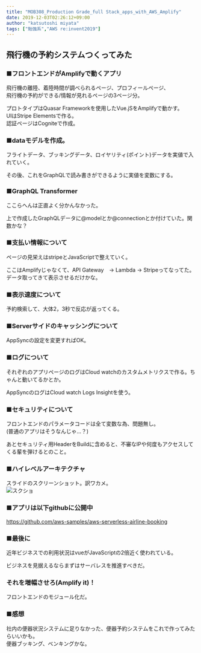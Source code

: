 ```yaml
---
title: "MOB308_Production Grade_full Stack_apps_with_AWS_Amplify"
date: 2019-12-03T02:26:12+09:00
author: "katsutoshi miyata"
tags: ["勉強系","AWS re:invent2019"]
---
```


## 飛行機の予約システムつくってみた

### ■フロントエンドがAmplifyで動くアプリ

飛行機の離陸、着陸時間が調べられるページ、プロフィールページ、  
飛行機の予約ができる/情報が見れるページの3ページ分。

プロトタイプはQuasar Frameworkを使用したVue.jSをAmplifyで動かす。  
UIはStripe Elementsで作る。  
認証ページはCogniteで作成。

### ■dataモデルを作成。
フライトデータ、ブッキングデータ、ロイヤリティ(ポイント)データを実値で入れていく。

その後、これをGraphQLで読み書きができるように実値を変数にする。

### ■GraphQL Transformer
ここらへんは正直よく分かんなかった。

上で作成したGraphQLデータに@modelとか@connectionとか付けていた。関数かな？

### ■支払い情報について
ページの見栄えはstripeとJavaScriptで整えていく。

ここはAmplifyじゃなくて、API Gateway　→ Lambda → Stripeってなってた。データ取ってきて表示させるだけかな。

### ■表示速度について
予約検索して、大体2，3秒で反応が返ってくる。

### ■Serverサイドのキャッシングについて
AppSyncの設定を変更すればOK。

### ■ログについて
それぞれのアプリページのログはCloud watchのカスタムメトリクスで作る。ちゃんと動いてるかとか。

AppSyncのログはCloud watch Logs Insightを使う。

### ■セキュリティについて
フロントエンドのパラメータコードは全て変数な為、問題無し。  
(普通のアプリはそうなんじゃ…？)

あとセキュリティ用HeaderをBuildに含めると、不審なIPや何度もアクセスしてくる輩を弾けるとのこと。

### ■ハイレベルアーキテクチャ
スライドのスクリーンショット。訳ワカメ。  
![スクショ](../../img/IMG_4560.JPG)

### ■アプリは以下githubに公開中
https://github.com/aws-samples/aws-serverless-airline-booking

### ■最後に
近年ビジネスでの利用状況はvueがJavaScriptの2倍近く使われている。

 ビジネスを見据えるならまずはサーバレスを推進すべきだ。  
### **それを増幅させろ(Amplify it)！**
フロントエンドのモジュール化だ。

### ■感想
社内の便器状況システムに足りなかった、便器予約システムをこれで作ってみたらいいかも。  
便器ブッキング、ベンキングかな。

